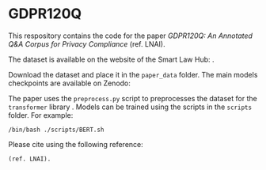 # GDPR120Q

This respository contains the code for the paper *GDPR120Q: An Annotated Q&A Corpus for Privacy Compliance* (ref. LNAI). 

The dataset is available on the website of the Smart Law Hub: . 

Download the dataset and place it in the `paper_data` folder. The main models checkpoints are available on Zenodo:

The paper uses the `preprocess.py` script to preprocesses the dataset for the `transformer` library . Models can be trained using the scripts in the `scripts` folder. For example:

```
/bin/bash ./scripts/BERT.sh
```

Please cite using the following reference:

```
(ref. LNAI).
```

 
